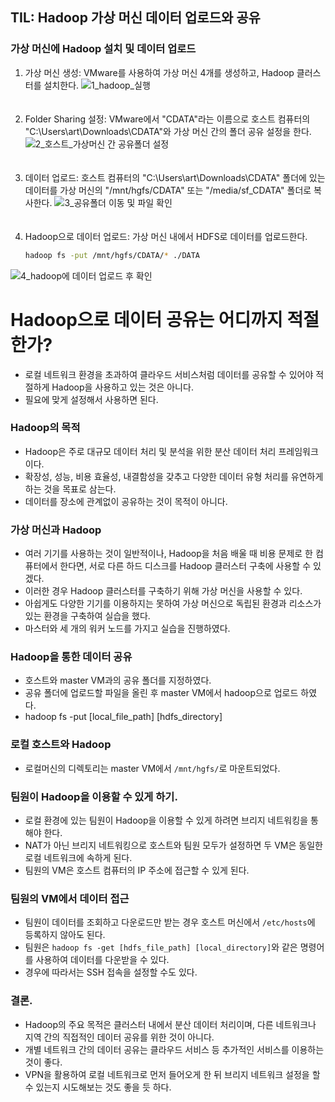 ## TIL: Hadoop 가상 머신 데이터 업로드와 공유

### 가상 머신에 Hadoop 설치 및 데이터 업로드

1. 가상 머신 생성: VMware를 사용하여 가상 머신 4개를 생성하고, Hadoop 클러스터를 설치한다.
![1_hadoop_실행](https://github.com/ChoiJeonSeok/TIL/assets/82266289/d07c33c6-85dc-4683-89ff-05ac48cc1a7d)<br><br><br>
2. Folder Sharing 설정: VMware에서 "CDATA"라는 이름으로 호스트 컴퓨터의 "C:\Users\art\Downloads\CDATA"와 가상 머신 간의 폴더 공유 설정을 한다.
![2_호스트_가상머신 간 공유폴더 설정](https://github.com/ChoiJeonSeok/TIL/assets/82266289/13e7add2-e5e1-4826-9131-2c4bd7b69ba5)<br><br><br>
3. 데이터 업로드: 호스트 컴퓨터의 "C:\Users\art\Downloads\CDATA" 폴더에 있는 데이터를 가상 머신의 "/mnt/hgfs/CDATA" 또는 "/media/sf_CDATA" 폴더로 복사한다. 
![3_공유폴더 이동 및 파일 확인](https://github.com/ChoiJeonSeok/TIL/assets/82266289/e94828cb-f165-4fc3-8363-a6c58d687b8a)<br><br><br>
4. Hadoop으로 데이터 업로드: 가상 머신 내에서 HDFS로 데이터를 업로드한다.
   ```bash
   hadoop fs -put /mnt/hgfs/CDATA/* ./DATA
   ```
![4_hadoop에 데이터 업로드 후 확인](https://github.com/ChoiJeonSeok/TIL/assets/82266289/ea312943-05c0-4272-a392-dd60f2300f76)


# Hadoop으로 데이터 공유는 어디까지 적절한가?
- 로컬 네트워크 환경을 초과하여 클라우드 서비스처럼 데이터를 공유할 수 있어야 적절하게 Hadoop을 사용하고 있는 것은 아니다. 
- 필요에 맞게 설정해서 사용하면 된다.

### Hadoop의 목적
- Hadoop은 주로 대규모 데이터 처리 및 분석을 위한 분산 데이터 처리 프레임워크이다. 
- 확장성, 성능, 비용 효율성, 내결함성을 갖추고 다양한 데이터 유형 처리를 유연하게 하는 것을 목표로 삼는다.
- 데이터를 장소에 관계없이 공유하는 것이 목적이 아니다.

### 가상 머신과 Hadoop
- 여러 기기를 사용하는 것이 일반적이나, Hadoop을 처음 배울 때 비용 문제로 한 컴퓨터에서 한다면, 서로 다른 하드 디스크를 Hadoop 클러스터 구축에 사용할 수 있겠다. 
- 이러한 경우 Hadoop 클러스터를 구축하기 위해 가상 머신을 사용할 수 있다.
- 아쉽게도 다양한 기기를 이용하지는 못하여 가상 머신으로 독립된 환경과 리소스가 있는 환경을 구축하여 실습을 했다.
- 마스터와 세 개의 워커 노드를 가지고 실습을 진행하였다.

### Hadoop을 통한 데이터 공유
- 호스트와 master VM과의 공유 폴더를 지정하였다. 
- 공유 폴더에 업로드할 파일을 올린 후 master VM에서 hadoop으로 업로드 하였다.
- hadoop fs -put [local_file_path] [hdfs_directory]

### 로컬 호스트와 Hadoop
- 로컬머신의 디렉토리는 master VM에서 `/mnt/hgfs/`로 마운트되었다.

### 팀원이 Hadoop을 이용할 수 있게 하기.
- 로컬 환경에 있는 팀원이 Hadoop을 이용할 수 있게 하려면 브리지 네트워킹을 통해야 한다.
- NAT가 아닌 브리지 네트워킹으로 호스트와 팀원 모두가 설정하면 두 VM은 동일한 로컬 네트워크에 속하게 된다.
- 팀원의 VM은 호스트 컴퓨터의 IP 주소에 접근할 수 있게 된다.

### 팀원의 VM에서 데이터 접근
- 팀원이 데이터를 조회하고 다운로드만 받는 경우 호스트 머신에서 `/etc/hosts`에 등록하지 않아도 된다.
- 팀원은 `hadoop fs -get [hdfs_file_path] [local_directory]`와 같은 명령어를 사용하여 데이터를 다운받을 수 있다.
- 경우에 따라서는 SSH 접속을 설정할 수도 있다.

### 결론.
- Hadoop의 주요 목적은 클러스터 내에서 분산 데이터 처리이며, 다른 네트워크나 지역 간의 직접적인 데이터 공유를 위한 것이 아니다.
- 개별 네트워크 간의 데이터 공유는 클라우드 서비스 등 추가적인 서비스를 이용하는 것이 좋다.
- VPN을 활용하여 로컬 네트워크로 먼저 들어오게 한 뒤 브리지 네트워크 설정을 할 수 있는지 시도해보는 것도 좋을 듯 하다.